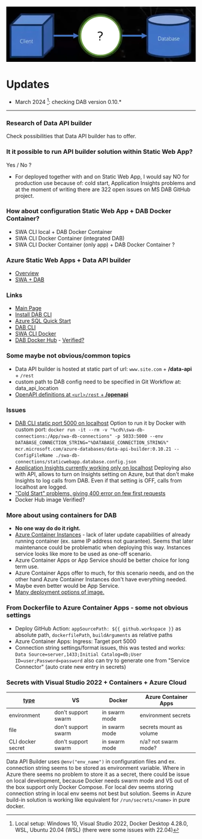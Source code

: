 ![DAB](/img/dab.png)

# Updates
- March 2024 [^1]: checking DAB version 0.10.*

---

### Research of Data API builder
Check possibilities that Data API builder has to offer.

### It it possible to run API builder solution within Static Web App?
Yes / No ?  

- For deployed together with and on Static Web App, I would say NO for production use because of: cold start, Application Insights problems and at the moment of writing there are 322 open issues on MS DAB GitHub project.

### How about configuration Static Web App + DAB Docker Container?
- SWA CLI local + DAB Docker Container
- SWA CLI Docker Container (integrated DAB)
- SWA CLI Docker Container (only app) + DAB Docker Container ?


### Azure Static Web Apps + Data API builder
- [Overview](https://learn.microsoft.com/en-us/azure/static-web-apps/database-overview)
- [SWA + DAB](https://learn.microsoft.com/en-us/azure/static-web-apps/database-azure-sql?tabs=bash&pivots=static-web-apps-rest)

### Links
- [Main Page](https://learn.microsoft.com/en-us/azure/data-api-builder/)
- [Install DAB CLI](https://learn.microsoft.com/en-us/azure/data-api-builder/get-started/get-started-with-data-api-builder)
- [Azure SQL Quick Start](https://learn.microsoft.com/en-us/azure/data-api-builder/get-started/get-started-azure-sql)
- [DAB CLI](https://learn.microsoft.com/en-us/azure/data-api-builder/data-api-builder-cli)
- [SWA CLI Docker](https://azure.github.io/static-web-apps-cli/docs/cli/docker)
- [DAB Docker Hub](https://hub.docker.com/_/microsoft-azure-databases-data-api-builder) - [Verified?](https://github.com/Azure/data-api-builder/discussions/2158)

### Some maybe not obvious/common topics
- Data API builder is hosted at static part of url: `www.site.com` +  **/data-api** + `/rest`
- custom path to DAB config need to be specified in Git Workflow at: data_api_location
- [OpenAPI definitions at `<url>/rest` + **/openapi**](https://learn.microsoft.com/en-us/azure/data-api-builder/openapi)  

### Issues
- [DAB CLI static port 5000 on localhost](https://github.com/Azure/data-api-builder/issues/1477)
Option to run it by Docker with custom port: 
`docker run -it --rm -v "%cd%\swa-db-connections:/App/swa-db-connections" -p 5033:5000 --env DATABASE_CONNECTION_STRING="%DATABASE_CONNECTION_STRING%" mcr.microsoft.com/azure-databases/data-api-builder:0.10.21 --ConfigFileName ./swa-db-connections/staticwebapp.database.config.json`
- [Application Insights currently working only on localhost](https://github.com/Azure/data-api-builder/issues/1735)
Deploying also with API, allows to turn on Insights setting on Azure, but that don't make Insights to log calls from DAB. Even if that setting is OFF, calls from localhost are logged.
- ["Cold Start" problems, giving 400 error on few first requests](https://github.com/Azure/data-api-builder/issues/918)
- Docker Hub image Verified?
 
### More about using containers for DAB
- **No one way do do it right.**
- [Azure Container Instances](https://learn.microsoft.com/en-us/azure/container-instances/container-instances-update#limitations) - lack of later update capabilities of already running container (ex. same IP address not guarantee). Seems that later maintenance could be problematic when deploying this way. Instances service looks like more to be used as one-off scenario.
- Azure Container Apps or App Service should be better choice for long term use.
- Azure Container Apps offer to much, for this scenario needs, and on the other hand Azure Container Instances don't have everything needed.
- Maybe even better would be App Service.
- [Many deployment options of image.](https://learn.microsoft.com/en-us/azure/container-apps/code-to-cloud-options)


### From Dockerfile to Azure Container Apps - some not obvious settings
- Deploy GitHub Action: `appSourcePath: ${{ github.workspace }}` as absolute path, `dockerfilePath`, `buildArguments` as relative paths
- Azure Container Apps: Ingress: Target port 5000
- Connection string settings/format issues, this was tested and works: `Data Source=server,1433;Initial Catalog=db;User ID=user;Password=password` also can try to generate one from "Service Connector" (auto crate new entry in secrets)

### Secrets with Visual Studio 2022 + Containers + Azure Cloud

|[type](https://docs.docker.com/compose/compose-file/09-secrets/)| VS | Docker | Azure Container Apps |
|-|-|-|-|
|environment|don't support swarm|in swarm mode|environment secrets|
|file|don't support swarm|in swarm mode|secrets mount as volume|
|CLI docker secret|don't support swarm|in swarm mode|n/a? not swarm mode?|

Data API Builder uses `@env("env_name")` in configuration files and ex. connection string seems to be stored as environment variable. Where in Azure there seems no problem to store it as a secret, there could be issue on local development, because Docker needs swarm mode and VS out of the box support only Docker Compose. For local dev seems storing connection string in local env seems not best but solution. 
Seems in Azure build-in solution is working like equivalent for `/run/secrets/<name>` in pure docker.

[^1]: Local setup: Windows 10, Visual Studio 2022, Docker Desktop 4.28.0, WSL, Ubuntu 20.04 (WSL) (there were some issues with 22.04)
